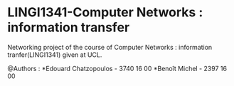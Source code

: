 # LINGI1341-Computer Networks : information transfer
Networking project of the course of Computer Networks : information tranfer(LINGI1341) given at UCL.

@Authors :
	*Edouard Chatzopoulos - 3740 16 00
	*Benoît Michel - 2397 16 00
